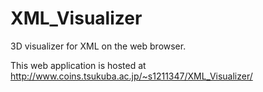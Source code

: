 XML_Visualizer
==============

3D visualizer for XML on the web browser.

This web application is hosted at http://www.coins.tsukuba.ac.jp/~s1211347/XML_Visualizer/
